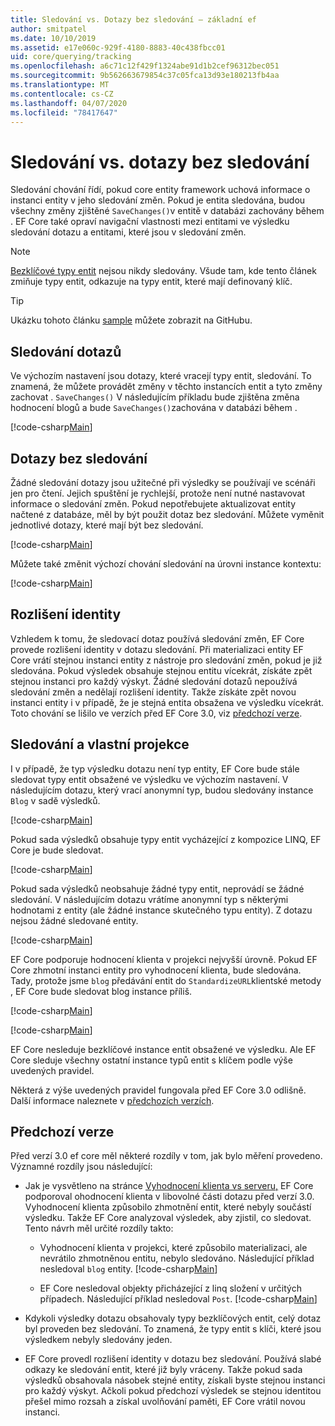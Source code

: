 ```yaml
---
title: Sledování vs. Dotazy bez sledování – základní ef
author: smitpatel
ms.date: 10/10/2019
ms.assetid: e17e060c-929f-4180-8883-40c438fbcc01
uid: core/querying/tracking
ms.openlocfilehash: a6c71c12f429f1324abe91d1b2cef96312bec051
ms.sourcegitcommit: 9b562663679854c37c05fca13d93e180213fb4aa
ms.translationtype: MT
ms.contentlocale: cs-CZ
ms.lasthandoff: 04/07/2020
ms.locfileid: "78417647"
---
```

# <a name="tracking-vs-no-tracking-queries"></a>Sledování vs. dotazy bez sledování

Sledování chování řídí, pokud core entity framework uchová informace o instanci entity v jeho sledování změn. Pokud je entita sledována, budou všechny změny zjištěné `SaveChanges()`v entitě v databázi zachovány během . EF Core také opraví navigační vlastnosti mezi entitami ve výsledku sledování dotazu a entitami, které jsou v sledování změn.

> [!NOTE]
> [Bezklíčové typy entit](xref:core/modeling/keyless-entity-types) nejsou nikdy sledovány. Všude tam, kde tento článek zmiňuje typy entit, odkazuje na typy entit, které mají definovaný klíč.

> [!TIP]  
> Ukázku tohoto článku [sample](https://github.com/dotnet/EntityFramework.Docs/tree/master/samples/core/Querying) můžete zobrazit na GitHubu.

## <a name="tracking-queries"></a>Sledování dotazů

Ve výchozím nastavení jsou dotazy, které vracejí typy entit, sledování. To znamená, že můžete provádět změny v těchto instancích entit a tyto změny zachovat . `SaveChanges()` V následujícím příkladu bude zjištěna změna hodnocení blogů a bude `SaveChanges()`zachována v databázi během .

[!code-csharp[Main](../../../samples/core/Querying/Tracking/Sample.cs#Tracking)]

## <a name="no-tracking-queries"></a>Dotazy bez sledování

Žádné sledování dotazy jsou užitečné při výsledky se používají ve scénáři jen pro čtení. Jejich spuštění je rychlejší, protože není nutné nastavovat informace o sledování změn. Pokud nepotřebujete aktualizovat entity načtené z databáze, měl by být použit dotaz bez sledování. Můžete vyměnit jednotlivé dotazy, které mají být bez sledování.

[!code-csharp[Main](../../../samples/core/Querying/Tracking/Sample.cs#NoTracking)]

Můžete také změnit výchozí chování sledování na úrovni instance kontextu:

[!code-csharp[Main](../../../samples/core/Querying/Tracking/Sample.cs#ContextDefaultTrackingBehavior)]

## <a name="identity-resolution"></a>Rozlišení identity

Vzhledem k tomu, že sledovací dotaz používá sledování změn, EF Core provede rozlišení identity v dotazu sledování. Při materializaci entity EF Core vrátí stejnou instanci entity z nástroje pro sledování změn, pokud je již sledována. Pokud výsledek obsahuje stejnou entitu vícekrát, získáte zpět stejnou instanci pro každý výskyt. Žádné sledování dotazů nepoužívá sledování změn a nedělají rozlišení identity. Takže získáte zpět novou instanci entity i v případě, že je stejná entita obsažena ve výsledku vícekrát. Toto chování se lišilo ve verzích před EF Core 3.0, viz [předchozí verze](#previous-versions).

## <a name="tracking-and-custom-projections"></a>Sledování a vlastní projekce

I v případě, že typ výsledku dotazu není typ entity, EF Core bude stále sledovat typy entit obsažené ve výsledku ve výchozím nastavení. V následujícím dotazu, který vrací anonymní typ, budou sledovány instance `Blog` v sadě výsledků.

[!code-csharp[Main](../../../samples/core/Querying/Tracking/Sample.cs#CustomProjection1)]

Pokud sada výsledků obsahuje typy entit vycházející z kompozice LINQ, EF Core je bude sledovat.

[!code-csharp[Main](../../../samples/core/Querying/Tracking/Sample.cs#CustomProjection2)]

Pokud sada výsledků neobsahuje žádné typy entit, neprovádí se žádné sledování. V následujícím dotazu vrátíme anonymní typ s některými hodnotami z entity (ale žádné instance skutečného typu entity). Z dotazu nejsou žádné sledované entity.

[!code-csharp[Main](../../../samples/core/Querying/Tracking/Sample.cs#CustomProjection3)]

 EF Core podporuje hodnocení klienta v projekci nejvyšší úrovně. Pokud EF Core zhmotní instanci entity pro vyhodnocení klienta, bude sledována. Tady, protože jsme `blog` předávání entit do `StandardizeURL`klientské metody , EF Core bude sledovat blog instance příliš.

[!code-csharp[Main](../../../samples/core/Querying/Tracking/Sample.cs#ClientProjection)]

[!code-csharp[Main](../../../samples/core/Querying/Tracking/Sample.cs#ClientMethod)]

EF Core nesleduje bezklíčové instance entit obsažené ve výsledku. Ale EF Core sleduje všechny ostatní instance typů entit s klíčem podle výše uvedených pravidel.

Některá z výše uvedených pravidel fungovala před EF Core 3.0 odlišně. Další informace naleznete v [předchozích verzích](#previous-versions).

## <a name="previous-versions"></a>Předchozí verze

Před verzí 3.0 ef core měl některé rozdíly v tom, jak bylo měření provedeno. Významné rozdíly jsou následující:

- Jak je vysvětleno na stránce [Vyhodnocení klienta vs serveru,](xref:core/querying/client-eval) EF Core podporoval ohodnocení klienta v libovolné části dotazu před verzí 3.0. Vyhodnocení klienta způsobilo zhmotnění entit, které nebyly součástí výsledku. Takže EF Core analyzoval výsledek, aby zjistil, co sledovat. Tento návrh měl určité rozdíly takto:
  - Vyhodnocení klienta v projekci, které způsobilo materializaci, ale nevrátilo zhmotněnou entitu, nebylo sledováno. Následující příklad nesledoval `blog` entity.
    [!code-csharp[Main](../../../samples/core/Querying/Tracking/Sample.cs#ClientProjection)]

  - EF Core nesledoval objekty přicházející z linq složení v určitých případech. Následující příklad nesledoval `Post`.
    [!code-csharp[Main](../../../samples/core/Querying/Tracking/Sample.cs#CustomProjection2)]

- Kdykoli výsledky dotazu obsahovaly typy bezklíčových entit, celý dotaz byl proveden bez sledování. To znamená, že typy entit s klíči, které jsou výsledkem nebyly sledovány jeden.
- EF Core provedl rozlišení identity v dotazu bez sledování. Používá slabé odkazy ke sledování entit, které již byly vráceny. Takže pokud sada výsledků obsahovala násobek stejné entity, získali byste stejnou instanci pro každý výskyt. Ačkoli pokud předchozí výsledek se stejnou identitou přešel mimo rozsah a získal uvolňování paměti, EF Core vrátil novou instanci.
